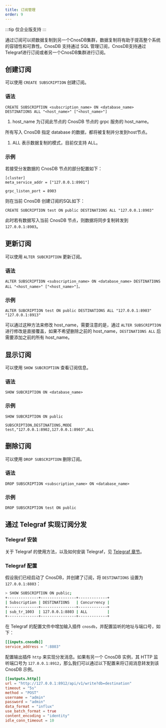 ```yaml
---
title: 订阅管理
order: 9
---
```


:::tip
仅企业版支持
:::

通过订阅可以把数据复制到另一个CnosDB集群，数据复制将有助于提高整个系统的容错性和可靠性。CnosDB 支持通过 SQL 管理订阅，CnosDB支持通过Telegraf进行订阅或者另一个CnosDB集群进行订阅。

## 创建订阅

可以使用 `CREATE SUBSCRIPTION` 创建订阅。

### 语法

```
CREATE SUBSCRIPTION <subscription_name> ON <database_name> DESTINATIONS ALL "<host_name>" ["<host_name>"]
```


1. host_name 为订阅此节点的 CnosDB 节点的 grpc 服务的 host_name。

所有写入 CnosDB 指定 database 的数据，都将被复制并分发到host节点。

1. ALL 表示数据复制的模式，目前仅支持 ALL。

### 示例

若接受分发数据的 CnosDB 节点的部分配置如下：

```
[cluster]
meta_service_addr = ["127.0.0.1:8901"]

grpc_listen_port = 8903
```

则在当前 CnosDB 创建订阅的SQL如下：

```
CREATE SUBCRIPTION test ON public DESTINATIONS ALL "127.0.0.1:8903"
```

此时若有数据写入当前 CnosDB 节点，则数据将同步复制转发到`127.0.0.1:8903`。

## 更新订阅

可以使用 `ALTER SUBCRIPTION` 更新订阅。

### 语法

```
ALTER SUBSCRIPTION <subscription_name> ON <database_name> DESTINATIONS ALL "<host_name>" ["<host_name>"]。
```

### 示例

```
ALTER SUBCRIPTION test ON public DESTINATIONS ALL "127.0.0.1:8903" "127.0.0.1:8913"
```

可以通过这种方法来修改 host_name，需要注意的是，通过 `ALTER SUBSCRIPTION` 进行修改是直接覆盖，如果不希望删除之前的 host_name，`DESTINATIONS ALL` 后需要添加之前的所有 host_name。

## 显示订阅

可以使用 `SHOW SUBCRIPTION` 查看订阅信息。

### 语法

```
SHOW SUBCRIPTION ON <database_name>
```

### 示例

```
SHOW SUBCRIPTION ON public
```

```
SUBSCRIPTION,DESTINATIONS,MODE
test,"127.0.0.1:8902,127.0.0.1:8903",ALL
```

## 删除订阅

可以使用 `DROP SUBSCRIPTION` 删除订阅。

### 语法

```
DROP SUBSCRIPTION <subscription_name> ON <database_name>
```

### 示例

```
DROP SUBSCRIPTION test ON public
```

## 通过 Telegraf 实现订阅分发

### Telegraf 安装

关于 Telegraf 的使用方法，以及如何安装 Telegraf，见 [Telegraf 章节](../versatility/collect/telegraf.md#cnos-telegraf)。

### Telegraf 配置

假设我们已经启动了 CnosDB，并创建了订阅，将 `DESTINATIONS` 设置为 `127.0.0.1:8803`：

```sh
> SHOW SUBSCRIPTION ON public;
+--------------+----------------+-------------+
| Subscription | DESTINATIONS   | Concurrency |
+--------------+----------------+-------------+
| sub_tr_1003  | 127.0.0.1:8803 | ALL         |
+--------------+----------------+-------------+
```

在 Telegraf 的配置文件中增加输入插件 `cnosdb`，并配置监听的地址与端口号，如下：

```toml
[[inputs.cnosdb]]
service_address = ":8803"
```

配置输出插件 `http` 来实现分发消息。如果有另一个 CnosDB 实例，其 HTTP 监听端口号为 `127.0.0.1:8912`，那么我们可以通过以下配置来将订阅消息转发到该 CnosDB 示例。

```toml
[[outputs.http]]
url = "http://127.0.0.1:8912/api/v1/write?db=destination"
timeout = "5s"
method = "POST"
username = "admin"
password = "admin"
data_format = "influx"
use_batch_format = true
content_encoding = "identity"
idle_conn_timeout = 10
```
